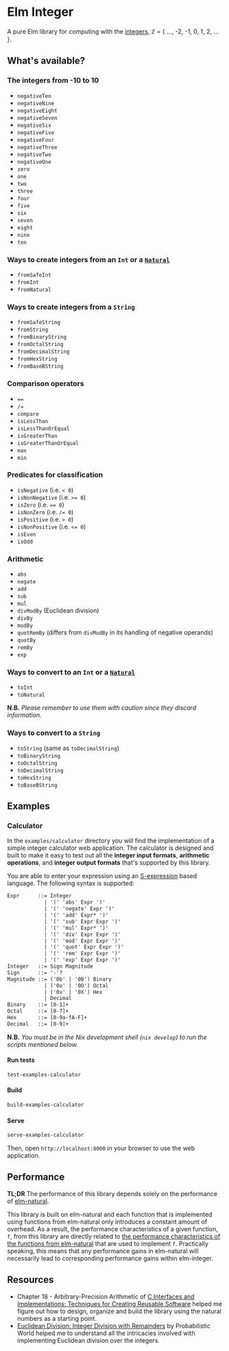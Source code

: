 # Elm Integer

A pure Elm library for computing with the [integers](https://en.wikipedia.org/wiki/Integer),
ℤ = { ..., -2, -1, 0, 1, 2, ... }.

## What's available?

### The integers from -10 to 10

- `negativeTen`
- `negativeNine`
- `negativeEight`
- `negativeSeven`
- `negativeSix`
- `negativeFive`
- `negativeFour`
- `negativeThree`
- `negativeTwo`
- `negativeOne`
- `zero`
- `one`
- `two`
- `three`
- `four`
- `five`
- `six`
- `seven`
- `eight`
- `nine`
- `ten`

### Ways to create integers from an `Int` or a [`Natural`][Natural]

- `fromSafeInt`
- `fromInt`
- `fromNatural`

### Ways to create integers from a `String`

- `fromSafeString`
- `fromString`
- `fromBinaryString`
- `fromOctalString`
- `fromDecimalString`
- `fromHexString`
- `fromBaseBString`

### Comparison operators

- `==`
- `/=`
- `compare`
- `isLessThan`
- `isLessThanOrEqual`
- `isGreaterThan`
- `isGreaterThanOrEqual`
- `max`
- `min`

### Predicates for classification

- `isNegative` (i.e. `< 0`)
- `isNonNegative` (i.e. `>= 0`)
- `isZero` (i.e. `== 0`)
- `isNonZero` (i.e. `/= 0`)
- `isPositive` (i.e. `> 0`)
- `isNonPositive` (i.e. `<= 0`)
- `isEven`
- `isOdd`

### Arithmetic

- `abs`
- `negate`
- `add`
- `sub`
- `mul`
- `divModBy` (Euclidean division)
- `divBy`
- `modBy`
- `quotRemBy` (differs from `divModBy` in its handling of negative operands)
- `quotBy`
- `remBy`
- `exp`

### Ways to convert to an `Int` or a [`Natural`][Natural]

- `toInt`
- `toNatural`

**N.B.** *Please remember to use them with caution since they discard information.*

### Ways to convert to a `String`

- `toString` (same as `toDecimalString`)
- `toBinaryString`
- `toOctalString`
- `toDecimalString`
- `toHexString`
- `toBaseBString`

## Examples

### Calculator

In the `examples/calculator` directory you will find the implementation of a simple integer calculator web application. The calculator
is designed and built to make it easy to test out all the **integer input formats**, **arithmetic operations**, and
**integer output formats** that's supported by this library.

You are able to enter your expression using an [S-expression](https://en.wikipedia.org/wiki/S-expression) based language. The
following syntax is supported:

```txt
Expr      ::= Integer
            | '(' 'abs' Expr ')'
            | '(' 'negate' Expr ')'
            | '(' 'add' Expr* ')'
            | '(' 'sub' Expr Expr ')'
            | '(' 'mul' Expr* ')'
            | '(' 'div' Expr Expr ')'
            | '(' 'mod' Expr Expr ')'
            | '(' 'quot' Expr Expr ')'
            | '(' 'rem' Expr Expr ')'
            | '(' 'exp' Expr Expr ')'
Integer   ::= Sign Magnitude
Sign      ::= '-'?
Magnitude ::= ('0b' | '0B') Binary
            | ('0o' | '0O') Octal
            | ('0x' | '0X') Hex
            | Decimal
Binary    ::= [0-1]+
Octal     ::= [0-7]+
Hex       ::= [0-9a-fA-F]+
Decimal   ::= [0-9]+
```

**N.B.** *You must be in the Nix development shell (`nix develop`) to run the scripts mentioned below.*

#### Run tests

```sh
test-examples-calculator
```

#### Build

```sh
build-examples-calculator
```

#### Serve

```sh
serve-examples-calculator
```

Then, open `http://localhost:8000` in your browser to use the web application.

## Performance

**TL;DR** The performance of this library depends solely on the performance of [elm-natural][elm-natural].

This library is built on elm-natural and each function that is implemented using functions from elm-natural only introduces
a constant amount of overhead. As a result, the performance characteristics of a given function, `f`, from this library are
directly related to
[the performance characteristics of the functions from elm-natural][elm-natural-performance]
that are used to implement `f`. Practically speaking, this means that any performance gains in elm-natural will necessarily
lead to corresponding performance gains within elm-integer.

## Resources

- Chapter 18 - Arbitrary-Precision Arithmetic of [C Interfaces and Implementations: Techniques for Creating Reusable Software](https://archive.org/details/cinterfacesimple0000hans) helped me figure out how to design, organize and build the library using the natural numbers as a starting point.
- [Euclidean Division: Integer Division with Remainders](https://www.probabilisticworld.com/euclidean-division-integer-division-with-remainders/) by Probabilistic World helped me to understand all the intricacies involved with implementing Euclidean division over the integers.

[elm-natural]: https://package.elm-lang.org/packages/dwayne/elm-natural/1.0.1
[Natural]: https://package.elm-lang.org/packages/dwayne/elm-natural/1.0.1/Natural
[elm-natural-performance]: https://github.com/dwayne/elm-natural/tree/1.0.1#performance
